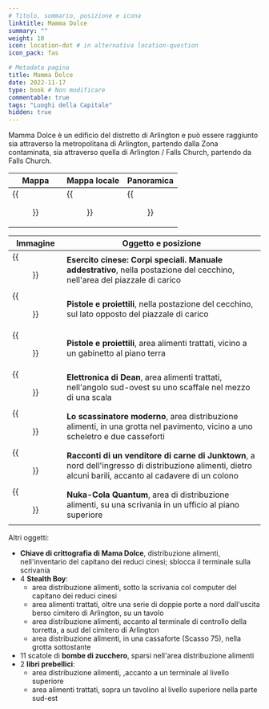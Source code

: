 ```yaml
---
# Titolo, sommario, posizione e icona
linktitle: Mamma Dolce
summary: ""
weight: 10
icon: location-dot # in alternativa location-question
icon_pack: fas

# Metadata pagina
title: Mamma Dolce
date: 2022-11-17
type: book # Non modificare
commentable: true
tags: "Luoghi della Capitale"
hidden: true
---
```




Mamma Dolce è un edificio del distretto di Arlington e può essere raggiunto sia attraverso la metropolitana di Arlington, partendo dalla Zona contaminata, sia attraverso quella di Arlington / Falls Church, partendo da Falls Church.

| Mappa                     | Mappa locale              | Panoramica                     |
| ------------------------- | ------------------------- | ------------------------------ |
| {{<figure src="fo3/Mama_Dolces_loc.webp">}} | {{<figure src="fo3/Mama_Dolces_map.webp">}} | {{<figure src="fo3/Mama_Dolces_exterior.webp">}} |

| Immagine                                                | Oggetto e posizione                                                                                                                                        |
| ------------------------------------------------------- | ---------------------------------------------------------------------------------------------------------------------------------------------------------- |
| {{<figure src="fo3/FO3MDSneakSkillBook.webp">}}                           | **Esercito cinese: Corpi speciali. Manuale addestrativo**, nella postazione del cecchino, nell'area del piazzale di carico                                 |
| {{<figure src="fo3/Mama_Dolce's_Sniper_with_a_Guns_and_Bullets.webp">}}   | **Pistole e proiettili**, nella postazione del cecchino, sul lato opposto del piazzale di carico                                                           |
| {{<figure src="fo3/Mama_Dolce's_Crapper_with_a_Guns_and_Bullets.webp">}}  | **Pistole e proiettili**, area alimenti trattati, vicino a un gabinetto al piano terra                                                                     |
| {{<figure src="fo3/Dean's_Electronics_Mama_Dolces.webp">}}                | **Elettronica di Dean**, area alimenti trattati, nell'angolo sud-ovest su uno scaffale nel mezzo di una scala                                              |
| {{<figure src="fo3/Mama_Dolce's_safes_and_a_Tumblers_Today.webp">}}       | **Lo scassinatore moderno**, area distribuzione alimenti, in una grotta nel pavimento, vicino a uno scheletro e due casseforti                             |
| {{<figure src="fo3/Mama_Dolce's_Tales_of_a_Junktown_Jerky_Vendor.webp">}} | **Racconti di un venditore di carne di Junktown**, a nord dell'ingresso di distribuzione alimenti,  dietro alcuni barili, accanto al cadavere di un colono |
| {{<figure src="fo3/Mama_Dolce's_Nuka-Cola_Quantum_and_more.webp">}}       | **Nuka-Cola Quantum**, area di distribuzione alimenti, su una scrivania in un ufficio al piano superiore                                                   |

Altri oggetti:
- **Chiave di crittografia di Mama Dolce**, distribuzione alimenti, nell'inventario del capitano dei reduci cinesi; sblocca il terminale sulla scrivania
- 4 **Stealth Boy**: 
	- area distribuzione alimenti,  sotto la scrivania col computer del capitano dei reduci cinesi
	- area alimenti trattati, oltre una serie di doppie porte a nord dall'uscita berso cimitero di Arlington, su un tavolo 
	- area distribuzione alimenti,  accanto al terminale di controllo della torretta, a sud del cimitero di Arlington
	-  area distribuzione alimenti, in una cassaforte (Scasso 75), nella grotta sottostante 
- 11 scatole di **bombe di zucchero**, sparsi nell'area distribuzione alimenti
- 2 **libri prebellici**:  
	- area distribuzione alimenti, ,accanto a un terminale al livello superiore
	- area alimenti trattati, sopra un tavolino al livello superiore nella parte sud-est